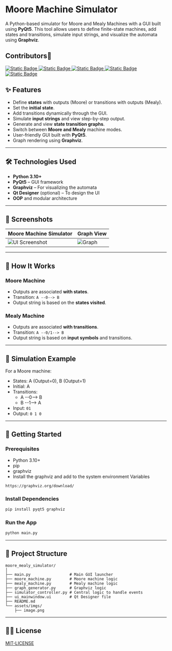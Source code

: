 # Moore Machine Simulator

A Python-based simulator for Moore and Mealy Machines with a GUI built using **PyQt5**. This tool allows users to define finite-state machines, add states and transitions, simulate input strings, and visualize the automata using **Graphviz**.

## Contributors🙌

<span>
    <a href="https://www.github.com/ahmedyar7">
        <img alt="Static Badge" src="https://img.shields.io/badge/Ahmed%20Yar-black?style=for-the-badge&logo=github">
    </a>
    <a href="https://www.github.com/SameerTalreja">
        <img alt="Static Badge" src="https://img.shields.io/badge/Sameer%20Talreja-%20%2329424d?style=for-the-badge&logo=github">
    </a>
    <a href="https://www.github.com/AbulBasit">
        <img alt="Static Badge" src="https://img.shields.io/badge/Abul%20Basit-%20%232a294d?style=for-the-badge&logo=github">
    </a>
    <a href="https://www.github.com/HumayunJunaid">
        <img alt="Static Badge" src="https://img.shields.io/badge/Humayun%20Junaid-%20%23320954?style=for-the-badge&logo=github">
    </a>
    <a href="https://github.com/DevStudent101-yk">
        <img alt="Static Badge" src="https://img.shields.io/badge/Younus%20Khan-%20%234b9965?style=for-the-badge&logo=github">
    </a>
</span>

## ✨ Features

- Define **states** with outputs (Moore) or transitions with outputs (Mealy).
- Set the **initial state**.
- Add transitions dynamically through the GUI.
- Simulate **input strings** and view step-by-step output.
- Generate and view **state transition graphs**.
- Switch between **Moore and Mealy** machine modes.
- User-friendly GUI built with **PyQt5**.
- Graph rendering using **Graphviz**.

---

## 🛠️ Technologies Used

- **Python 3.10+**
- **PyQt5** – GUI framework
- **Graphviz** – For visualizing the automata
- **Qt Designer** (optional) – To design the UI
- **OOP** and modular architecture

---

## 📸 Screenshots

| Moore Machine Simulator                   | Graph View                                   |
| ----------------------------------------- | -------------------------------------------- |
| ![UI Screenshot](./assets/imgs/image.png) | ![Graph](./machine_images/moore_machine.png) |

---

## 🧠 How It Works

### Moore Machine

- Outputs are associated **with states**.
- Transition: `A --0--> B`
- Output string is based on the **states visited**.

### Mealy Machine

- Outputs are associated **with transitions**.
- Transition: `A --0/1--> B`
- Output string is based on **input symbols** and transitions.

---

## 🧪 Simulation Example

For a Moore machine:

- States: A (Output=0), B (Output=1)
- Initial: A
- Transitions:
  - A --0--> B
  - B --1--> A
- Input: `01`
- Output: `0 1 0`

---

## 🚀 Getting Started

### Prerequisites

- Python 3.10+
- pip
- graphviz
- Install the graphviz and add to the system environment Variables

```
https://graphviz.org/download/
```

### Install Dependencies

```bash
pip install pyqt5 graphviz
```

### Run the App

```bash
python main.py
```

---

## 📂 Project Structure

```
moore_mealy_simulator/
│
├── main.py                 # Main GUI launcher
├── moore_machine.py        # Moore machine logic
├── mealy_machine.py        # Mealy machine logic
├── graph_generator.py      # Graphviz logic
├── simulator_controller.py # Central logic to handle events
├── ui_mainwindow.ui        # Qt Designer file
├── README.md
└── assets/imgs/
    ├── image.png
```

---

## 👨‍💻 License

[MIT-LICENSE](./LICENSE)
